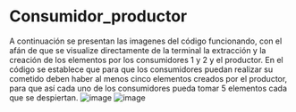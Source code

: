 # Consumidor_productor

A continuación se presentan las imagenes del código funcionando, con el afán de que se visualize directamente de la terminal la extracción y la creación de los elementos por los consumidores 1 y 2 y el productor.
En el código se establece que para que los consumidores puedan realizar su cometido deben haber al menos cinco elementos creados por el productor, para que así cada uno de los consumidores pueda tomar 5 elementos cada que se despiertan.
![image](https://github.com/JeyFlogui/Consumidor_productor/assets/107779982/b95c692a-f772-409e-8336-e130d80233e5)
![image](https://github.com/JeyFlogui/Consumidor_productor/assets/107779982/7f2e616c-5e56-4a56-8830-deff84b1e5d0)
